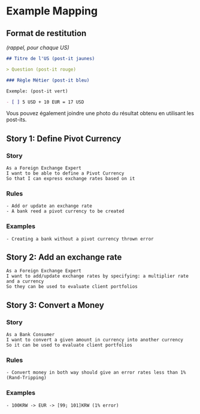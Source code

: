 # Example Mapping

## Format de restitution
*(rappel, pour chaque US)*

```markdown
## Titre de l'US (post-it jaunes)

> Question (post-it rouge)

### Règle Métier (post-it bleu)

Exemple: (post-it vert)

- [ ] 5 USD + 10 EUR = 17 USD
```

Vous pouvez également joindre une photo du résultat obtenu en utilisant les post-its.

## Story 1: Define Pivot Currency

### Story

```gherkin
As a Foreign Exchange Expert
I want to be able to define a Pivot Currency
So that I can express exchange rates based on it
```

### Rules

```gherkin
- Add or update an exchange rate  
- A bank reed a pivot currency to be created
```

### Examples

```gherkin
- Creating a bank without a pivot currency thrown error
```

## Story 2: Add an exchange rate
```gherkin
As a Foreign Exchange Expert
I want to add/update exchange rates by specifying: a multiplier rate and a currency
So they can be used to evaluate client portfolios
```

## Story 3: Convert a Money

### Story

```gherkin
As a Bank Consumer
I want to convert a given amount in currency into another currency
So it can be used to evaluate client portfolios
```

### Rules

```gherkin
- Convert money in both way should give an error rates less than 1% (Rand-Tripping)
```

### Examples

```gherkin
- 100KRW -> EUR -> [99; 101]KRW (1% error)
```